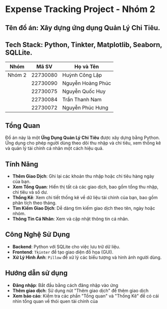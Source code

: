 # Expense Tracking Project - Nhóm 2

## Tên đồ án: Xây dựng ứng dụng Quản Lý Chi Tiêu.

## Tech Stack: Python, Tinkter, Matplotlib, Seaborn, SQLLite.
| Nhóm   | Mã SV   | Họ và Tên        |
|--------|---------|------------------|
| Nhóm 2 | 22730080 | Huỳnh Công Lập   |
|        | 22730090 | Nguyễn Hoàng Phúc|
|        | 22730075 | Nguyễn Quốc Huy  |
|        | 22730084 | Trần Thanh Nam   |
|        | 22730072 | Nguyễn Phúc Hưng |

## Tổng Quan
Đồ án này là một **Ứng Dụng Quản Lý Chi Tiêu** được xây dựng bằng Python. Ứng dụng cho phép người dùng theo dõi thu nhập và chi tiêu, xem thống kê và quản lý tài chính cá nhân một cách hiệu quả.

## Tính Năng
- **Thêm Giao Dịch**: Ghi lại các khoản thu nhập hoặc chi tiêu hàng ngày của bạn.
- **Xem Tổng Quan**: Hiển thị tất cả các giao dịch, bao gồm tổng thu nhập, chi tiêu và số dư.
- **Thống Kê**: Xem chi tiết thống kê về dữ liệu tài chính của bạn, bao gồm phân tích theo tháng.
- **Tìm Kiếm Giao Dịch**: Dễ dàng tìm kiếm giao dịch theo tên, ngày hoặc nhóm.
- **Thông Tin Cá Nhân**: Xem và cập nhật thông tin cá nhân.

## Công Nghệ Sử Dụng
- **Backend**: Python với SQLite cho việc lưu trữ dữ liệu.
- **Frontend**: `Tkinter` để tạo giao diện đồ họa (GUI).
- **Xử Lý Hình Ảnh**: `Pillow` để xử lý các biểu tượng và hình ảnh người dùng.

## Hướng dẫn sử dụng
- **Đăng nhập**: Bắt đầu bằng cách đăng nhập vào ứng 
- **Thêm giao dịch**: Sử dụng nút "Thêm giao dịch" để thêm giao dịch 
- **Xem báo cáo**: Kiểm tra các phần "Tổng quan" và "Thống Kê" để có cái nhìn tổng quan về thói quen tài chính của 


